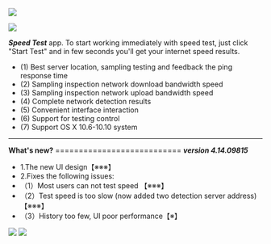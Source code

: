 

![](https://github.com/Romanysoft/SpeedTest/blob/master/Images/logo_64.png)

[![](http://res.cloudinary.com/dfzokzfi5/image/upload/c_scale,w_124/v1411092419/app-store-button_pw05je.png)](https://itunes.apple.com/us/app/speed-test-now-check-your/id721474844?l=zh&ls=1&mt=12)



***Speed Test*** app. To start working immediately with speed test, just click "Start Test" and in few seconds you'll get your internet speed results.

* (1) Best server location, sampling testing and feedback the ping response time
* (2) Sampling inspection network download bandwidth speed
* (3) Sampling inspection network upload bandwidth speed
* (4) Complete network detection results
* (5) Convenient interface interaction
* (6) Support for testing control
* (7) Support OS X 10.6-10.10 system

***

**What's new?**
=========================== _**version 4.14.09815**_
* 1.The new UI design【※※※】
* 2.Fixes the following issues:
* （1）Most users can not test speed 【※※※】
* （2）Test speed is too slow (now added two detection server address) 【※※※】
* （3）History too few, UI poor performance【※】

![](https://github.com/Romanysoft/SpeedTest/blob/master/Images/2014-09-16_213905.png)
![](https://github.com/Romanysoft/SpeedTest/blob/master/Images/2014-09-16_224322.png)
